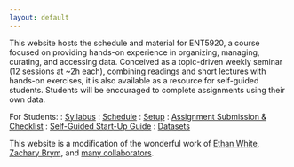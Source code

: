 ```yaml
---
layout: default
---
```


This website hosts the schedule and material for ENT5920, a course focused
on providing hands-on experience in organizing, managing, curating, 
and accessing data. Conceived as a topic-driven weekly seminar (12 sessions at ~2h each), 
combining readings and short lectures with hands-on exercises, 
it is also available as a resource for self-guided students. 
Students will be encouraged to complete assignments using their own data.


For Students:
: <a href="{{ site.baseurl}}/syllabus">
  <i class="fa fa-file-text-o fa-fw"></i> Syllabus</a>
: <a href="{{ site.baseurl}}/schedule">
  <i class="fa fa-calendar fa-fw"></i> Schedule</a>
: <a href="{{ site.baseurl}}/computer-setup">
  <i class="fa fa-download fa-fw"></i> Setup</a>
: <a href="{{ site.baseurl}}/materials/projects">
  <i class="fa fa-check-square fa-fw"></i> Assignment Submission & Checklist</a>
: <a href="{{ site.baseurl}}/START-for-self-guided-students">
  <i class="fa fa-play-circle fa-fw"></i> Self-Guided Start-Up Guide</a>
: <a href="{{ site.baseurl}}/materials/datasets">
  <i class="fa fa-download fa-fw"></i> Datasets</a>



This website is a modification of the wonderful work of [Ethan White](http://ethanwhite.org),
[Zachary Brym](http://zackbrym.weecology.org/), and [many collaborators](https://github.com/datacarpentry/semester-biology/graphs/contributors).